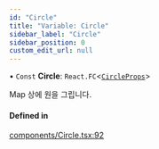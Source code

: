 ```yaml
---
id: "Circle"
title: "Variable: Circle"
sidebar_label: "Circle"
sidebar_position: 0
custom_edit_url: null
---
```


• `Const` **Circle**: `React.FC`<[`CircleProps`](../interfaces/CircleProps.md)\>

Map 상에 원을 그립니다.

#### Defined in

[components/Circle.tsx:92](https://github.com/JaeSeoKim/react-kakao-maps/blob/0abe091/src/components/Circle.tsx#L92)
